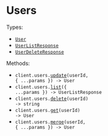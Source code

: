 # Users

Types:

- <code><a href="./src/resources/users.ts">User</a></code>
- <code><a href="./src/resources/users.ts">UserListResponse</a></code>
- <code><a href="./src/resources/users.ts">UserDeleteResponse</a></code>

Methods:

- <code title="put /v1/users/{user_id}">client.users.<a href="./src/resources/users.ts">update</a>(userId, { ...params }) -> User</code>
- <code title="get /v1/users">client.users.<a href="./src/resources/users.ts">list</a>({ ...params }) -> UserListResponse</code>
- <code title="delete /v1/users/{user_id}">client.users.<a href="./src/resources/users.ts">delete</a>(userId) -> string</code>
- <code title="get /v1/users/{user_id}">client.users.<a href="./src/resources/users.ts">get</a>(userId) -> User</code>
- <code title="post /v1/users/{user_id}/merge">client.users.<a href="./src/resources/users.ts">merge</a>(userId, { ...params }) -> User</code>
